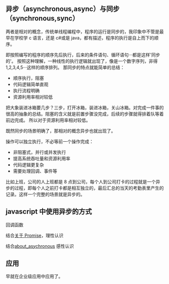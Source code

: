 ## 异步（asynchronous,async）与同步（synchronous,sync）

两者是相对的概念，传统单线程编程中，程序的运行是同步的，我印象中不管是最早在学校学 c 语言，还是 c#或是 java，都有描述，程序的执行是自上而下的顺序。

即按照编写的程序的顺序先后执行，后来的条件语句、循环语句···都是这样'同步的'。
按照这种理解，一种线性的执行逻辑就出现了，像是一个数字序列，非得 1,2,3,4,5···这样的顺序排列。
那同步的特点就能简单的总结：

- 顺序执行，阻塞
- 代码逻辑简单直观
- 执行流程明确
- 资源利用率相对较低

把大象装进冰箱要几步？三步，打开冰箱，装进冰箱，关山冰箱。对完成一件事的很高的抽象的总结。阻塞的含义就是前置步骤没完成，后续的步骤就得排着队等着前边完成。
所以对于资源利用率相对较低。

既然同步的场景明确了，那相对的概念异步也就出现了。

操作可以独立执行，不必等前一个操作完成：

- 非阻塞式，并行或并发执行
- 提高系统吞吐量和资源利用率
- 代码逻辑更复杂
- 需要处理回调、事件等

比如上班，公司的人上班都是 8 点到公司，每个人到公司打卡的过程就是一个异步的过程，即每个人之前打卡都是相互独立的，最后汇总的当天的考勤表里产生的记录。这样一个完整的场景就是异步的。

## javascript 中使用异步的方式

回调函数

结合[关于 Promise](./关于promise对象.md)，理性认识

结合[about_asychronous](../demo/about_asychronous.js) 感性认识

## 应用

早就在企业级应用中应用了。
